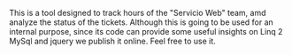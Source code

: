 This is a tool designed to track hours of the "Servicio Web" team, amd analyze the status of the tickets.
Although this is going to be used for an internal purpose, since its code can provide some useful insights on Linq 2 MySql and jquery we publish it online.
Feel free to use it.